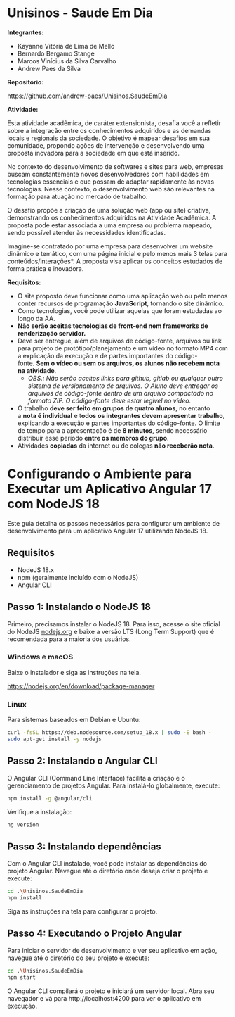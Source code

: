 # Unisinos - Saude Em Dia

**Integrantes:**

* Kayanne Vitória de Lima de Mello
* Bernardo Bergamo Stange
* Marcos Vinícius da Silva Carvalho
* Andrew Paes da Silva

**Repositório:**

https://github.com/andrew-paes/Unisinos.SaudeEmDia

**Atividade:**

Esta atividade acadêmica, de caráter extensionista, desafia você a refletir sobre a integração entre os conhecimentos adquiridos e as demandas locais e regionais da sociedade. O objetivo é mapear desafios em sua comunidade, propondo ações de intervenção e desenvolvendo uma proposta inovadora para a sociedade em que está inserido.

No contexto do desenvolvimento de softwares e sites para web, empresas buscam constantemente novos desenvolvedores com habilidades em tecnologias essenciais e que possam de adaptar rapidamente às novas tecnologias. Nesse contexto, o desenvolvimento web são relevantes na formação para atuação no mercado de trabalho.

O desafio propõe a criação de uma solução web (app ou site) criativa, demonstrando os conhecimentos adquiridos na Atividade Acadêmica. A proposta pode estar associada a uma empresa ou problema mapeado, sendo possível atender às necessidades identificadas.

Imagine-se contratado por uma empresa para desenvolver um website dinâmico e temático, com uma página inicial e pelo menos mais 3 telas para conteúdos/interações\*. A proposta visa aplicar os conceitos estudados de forma prática e inovadora.

**Requisitos:**

- O site proposto deve funcionar como uma aplicação web ou pelo menos conter recursos de programação **JavaScript**, tornando o site dinâmico.
- Como tecnologias, você pode utilizar aquelas que foram estudadas ao longo da AA.
- **Não serão aceitas tecnologias de front-end nem frameworks de renderização servidor.**
- Deve ser entregue, além de arquivos de código-fonte, arquivos ou link para projeto de protótipo/planejamento e um vídeo no formato MP4 com a explicação da execução e de partes importantes do código-fonte. **Sem o vídeo ou sem os arquivos, os alunos não recebem nota na atividade**.
  - *OBS.: Não serão aceitos links para github, gitlab ou qualquer outro sistema de versionamento de arquivos. O Aluno deve entregar os arquivos de código-fonte dentro de um arquivo compactado no formato ZIP. O código-fonte deve estar legível no vídeo.*
- O trabalho **deve ser feito em grupos de quatro alunos**, no entanto a **nota é individual** e t**odos os integrantes devem apresentar trabalho**, explicando a execução e partes importantes do código-fonte. O limite de tempo para a apresentação é de **8 minutos**, sendo necessário distribuir esse período **entre os membros do grupo**.
- Atividades **copiadas** da internet ou de colegas **não receberão nota**.

# Configurando o Ambiente para Executar um Aplicativo Angular 17 com NodeJS 18

Este guia detalha os passos necessários para configurar um ambiente de desenvolvimento para um aplicativo Angular 17 utilizando NodeJS 18.

## Requisitos

- NodeJS 18.x
- npm (geralmente incluído com o NodeJS)
- Angular CLI

## Passo 1: Instalando o NodeJS 18

Primeiro, precisamos instalar o NodeJS 18. Para isso, acesse o site oficial do NodeJS [nodejs.org](https://nodejs.org/) e baixe a versão LTS (Long Term Support) que é recomendada para a maioria dos usuários.

### Windows e macOS

Baixe o instalador e siga as instruções na tela.

https://nodejs.org/en/download/package-manager

### Linux

Para sistemas baseados em Debian e Ubuntu:

```bash
curl -fsSL https://deb.nodesource.com/setup_18.x | sudo -E bash -
sudo apt-get install -y nodejs
```

## Passo 2: Instalando o Angular CLI

O Angular CLI (Command Line Interface) facilita a criação e o gerenciamento de projetos Angular. Para instalá-lo globalmente, execute:

```bash
npm install -g @angular/cli
```

Verifique a instalação:

```bash
ng version
```

## Passo 3: Instalando dependências

Com o Angular CLI instalado, você pode instalar as dependências do projeto Angular. Navegue até o diretório onde deseja criar o projeto e execute:

```bash
cd .\Unisinos.SaudeEmDia
npm install
```

Siga as instruções na tela para configurar o projeto.

## Passo 4: Executando o Projeto Angular

Para iniciar o servidor de desenvolvimento e ver seu aplicativo em ação, navegue até o diretório do seu projeto e execute:

```bash
cd .\Unisinos.SaudeEmDia
npm start
```

O Angular CLI compilará o projeto e iniciará um servidor local. Abra seu navegador e vá para http://localhost:4200 para ver o aplicativo em execução.